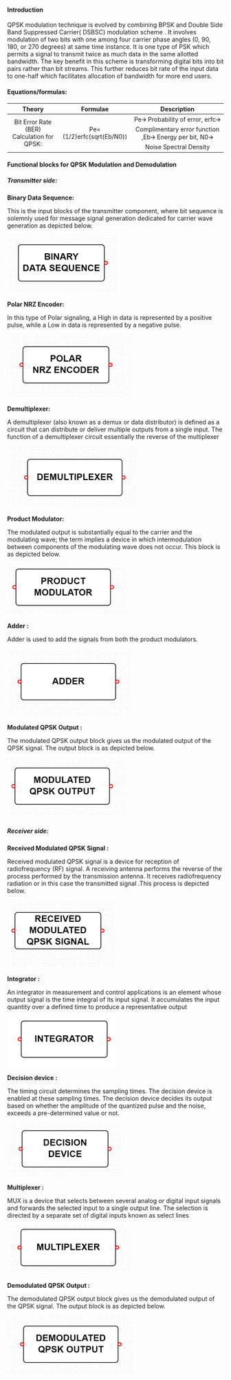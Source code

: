 #### **Introduction**

QPSK modulation technique is evolved by combining BPSK and Double Side Band Suppressed Carrier(
DSBSC) modulation scheme . It involves modulation of two bits with one among four carrier phase
angles (0, 90, 180, or 270 degrees) at same time instance. It is one type of PSK which permits a signal to
transmit twice as much data in the same allotted bandwidth. The key benefit in this scheme is
transforming digital bits into bit pairs rather than bit streams. This further reduces bit rate of the input
data to one-half which facilitates allocation of bandwidth for more end users.

#### Equations/formulas:

|                 **Theory**                 |       **Formulae**        |                                               **Description**                                                |
| :----------------------------------------: | :-----------------------: | :----------------------------------------------------------------------------------------------------------: |
| Bit Error Rate (BER) Calculation for QPSK: | Pe=(1/2)erfc(sqrt(Eb/N0)) | Pe🡪 Probability of error, erfc🡪 Complimentary error function ,Eb🡪 Energy per bit, N0🡪 Noise Spectral Density |

#### **Functional blocks for QPSK Modulation and Demodulation**

##### **Transmitter side:**

**Binary Data Sequence:**

This is the input blocks of the transmitter component, where bit sequence is solemnly used for message signal generation dedicated for carrier wave generation as depicted below.

![Blocks](./images/bid.png)

**Polar NRZ Encoder:**

In this type of Polar signaling, a High in data is represented by a positive pulse, while a Low in data is represented by a negative pulse.

![Blocks](./images/pnz.png)

**Demultiplexer:**

A demultiplexer (also known as a demux or data distributor) is defined as a circuit that can distribute or deliver multiple outputs from a single input. The function of a demultiplexer circuit essentially the reverse of the multiplexer

![Blocks](./images/demux.png)

**Product Modulator:**

The modulated output is substantially equal to the carrier and the modulating wave; the term implies a device in which intermodulation between components of the modulating wave does not occur. This block is as depicted below.

![Blocks](./images/pm.png)

**Adder :**

Adder is used to add the signals from both the product modulators.

![Blocks](./images/add.png)

**Modulated QPSK Output :**

The modulated QPSK output block gives us the modulated output of the QPSK signal. The output block is as depicted below.

![Blocks](./images/o1.png)

##### **Receiver side:**

**Received Modulated QPSK Signal :**

Received modulated QPSK signal is a device for reception of radiofrequency (RF) signal. A receiving antenna performs the reverse of the process performed by the transmission antenna. It receives radiofrequency radiation or in this case the transmitted signal .This process is depicted below.

![Blocks](./images/r1.png)

**Integrator :**

An integrator in measurement and control applications is an element whose output signal is the time integral of its input signal. It accumulates the input quantity over a defined time to produce a representative output

![Blocks](./images/int.png)

**Decision device :**

The timing circuit determines the sampling times. The decision device is enabled at these sampling times. The decision device decides its output based on whether the amplitude of the quantized pulse and the noise, exceeds a pre-determined value or not.

![Blocks](./images/dd.png)

**Multiplexer :**

MUX is a device that selects between several analog or digital input signals and forwards the selected input to a single output line. The selection is directed by a separate set of digital inputs known as select lines

![Blocks](./images/mux.png)

**Demodulated QPSK Output :**

The demodulated QPSK output block gives us the demodulated output of the QPSK signal. The output block is as depicted below.

![Blocks](./images/o2.png)
